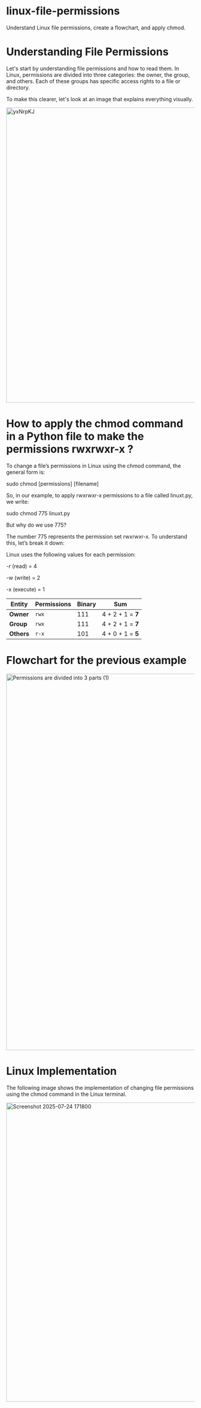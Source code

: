 # linux-file-permissions
Understand Linux file permissions, create a flowchart, and apply chmod.

# Understanding File Permissions

Let's start by understanding file permissions and how to read them. In Linux, permissions are divided into three categories: the owner, the group, and others. Each of these groups has specific access rights to a file or directory.

To make this clearer, let's look at an image that explains everything visually.

<img width="1400" height="788" alt="yxNrpKJ" src="https://github.com/user-attachments/assets/a06d5820-4dc9-48d3-9522-7f174ee09da7" />


# How to apply the chmod command in a Python file to make the permissions rwxrwxr-x ?

To change a file’s permissions in Linux using the chmod command, the general form is:

sudo chmod [permissions] [filename]

So, in our example, to apply rwxrwxr-x permissions to a file called linuxt.py, we write:

sudo chmod 775 linuxt.py

But why do we use 775?

The number 775 represents the permission set rwxrwxr-x. To understand this, let’s break it down:

Linux uses the following values for each permission:

-r (read) = 4

-w (write) = 2

-x (execute) = 1

| Entity     | Permissions | Binary | Sum               |
| ---------- | ----------- | ------ | ----------------- |
| **Owner**  | `rwx`       | 111    | 4 + 2 + 1 = **7** |
| **Group**  | `rwx`       | 111    | 4 + 2 + 1 = **7** |
| **Others** | `r-x`       | 101    | 4 + 0 + 1 = **5** |

# Flowchart for the previous example


<img width="771" height="1005" alt="Permissions are divided into 3 parts (1)" src="https://github.com/user-attachments/assets/def8c8d9-309f-4dab-9b7a-a3ecc14179b8" />


# Linux Implementation
The following image shows the implementation of changing file permissions using the chmod command in the Linux terminal.

<img width="1278" height="799" alt="Screenshot 2025-07-24 171800" src="https://github.com/user-attachments/assets/250caec3-8572-420e-84fb-5b15843aff36" />

